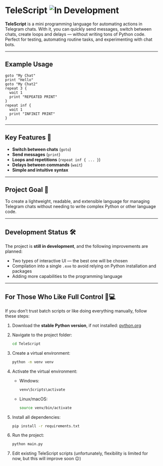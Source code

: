 # TeleScript ![In Development](https://img.shields.io/badge/status-in%20development-orange)

**TeleScript** is a mini programming language for automating actions in Telegram chats.
With it, you can quickly send messages, switch between chats, create loops and delays — without writing tons of Python code. Perfect for testing, automating routine tasks, and experimenting with chat bots.

---

## Example Usage

```telescript
goto "My Chat"
print "Hello"
goto "My Chat2"
repeat 3 {
  wait 1
  print "REPEATED PRINT"
}
repeat inf {
  wait 1
  print "INFINIT PRINT"
}
```

---

## Key Features 🚀

* **Switch between chats** (`goto`)
* **Send messages** (`print`)
* **Loops and repetitions** (`repeat inf { ... }`)
* **Delays between commands** (`wait`)
* **Simple and intuitive syntax**

---

## Project Goal 🎯

To create a lightweight, readable, and extensible language for managing Telegram chats without needing to write complex Python or other language code.

---

## Development Status 🛠️

The project is **still in development**, and the following improvements are planned:

* Two types of interactive UI — the best one will be chosen
* Compilation into a single `.exe` to avoid relying on Python installation and packages
* Adding more capabilities to the programming language

---

## For Those Who Like Full Control 🐍💻

If you don’t trust batch scripts or like doing everything manually, follow these steps:

1. Download the **stable Python version**, if not installed: [python.org](https://www.python.org/downloads/)
2. Navigate to the project folder:

   ```bash
   cd TeleScript
   ```
3. Create a virtual environment:

   ```bash
   python -m venv venv
   ```
4. Activate the virtual environment:

   * Windows:

     ```bash
     venv\Scripts\activate
     ```
   * Linux/macOS:

     ```bash
     source venv/bin/activate
     ```
5. Install all dependencies:

   ```bash
   pip install -r requirements.txt
   ```
6. Run the project:

   ```bash
   python main.py
   ```
7. Edit existing TeleScript scripts (unfortunately, flexibility is limited for now, but this will improve soon 😉)
